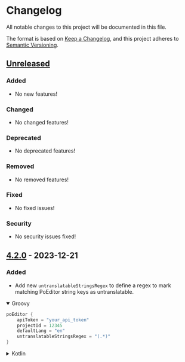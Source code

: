 # Changelog
All notable changes to this project will be documented in this file.

The format is based on [Keep a Changelog](https://keepachangelog.com/en/1.0.0/),
and this project adheres to [Semantic Versioning](https://semver.org/spec/v2.0.0.html).

<!--
## [Unreleased]
### Added
- No new features!
### Changed
- No changed features!
### Deprecated
- No deprecated features!
### Removed
- No removed features!
### Fixed
- No fixed issues!
### Security
- No security issues fixed!
-->

## [Unreleased]
### Added
- No new features!
### Changed
- No changed features!
### Deprecated
- No deprecated features!
### Removed
- No removed features!
### Fixed
- No fixed issues!
### Security
- No security issues fixed!

## [4.2.0] - 2023-12-21
### Added
- Add new `untranslatableStringsRegex` to define a regex to mark matching PoEditor string keys as untranslatable.
<details open><summary>Groovy</summary>

```groovy
poEditor {
    apiToken = "your_api_token"
    projectId = 12345
    defaultLang = "en"
    untranslatableStringsRegex = "(.*)"
}
```

</details>

<details><summary>Kotlin</summary>

```kotlin
poEditor {
    apiToken = "your_api_token"
    projectId = 12345
    defaultLang = "en"
    untranslatableStringsRegex = "(.*)"
}
```

## [4.1.2] - 2023-12-11
### Fixed
- Fix default resource file name constant value.

## [4.1.1] - 2023-12-11
### Fixed
- Restore conventions for uninitialized properties.
- Fix flavor-specific configs not picking up the default resource path for the brand.

## [4.1.0] - 2023-11-26
### Changed
- Allow PoEditor importing task lazy configuration.

## [4.0.0] - 2023-11-07
### Changed
- BREAKING CHANGE: Bump Gradle version to 8 and AGP version to 8.1.2.
- Update dependencies.

## [3.4.2] - 2023-08-28
### Fixed
- Fix tags not being sent as String JSON array. _Thanks to [@bogdanzurac](https://github.com/bogdanzurac) for the contribution!_

## [3.4.1] - 2023-07-13
### Fixed
- Fix parsing of texts with more than 9 placeholders.

## [3.4.0] - 2023-05-08
### Added
- Add new `unescapeHtmlTags` flag to enable or disable HTML unescaping from strings.

<details open><summary>Groovy</summary>

```groovy
poEditor {
    apiToken = "your_api_token"
    projectId = 12345
    defaultLang = "en"
    unescapeHtmlTags = false
}
```

</details>

<details><summary>Kotlin</summary>

```kotlin
poEditor {
    apiToken = "your_api_token"
    projectId = 12345
    defaultLang = "en"
    unescapeHtmlTags = false
}
```

</details>

## [3.3.1] - 2023-03-20
### Changed
- Roll back to AGP 7.2.2 and JAva 8 until further notice.

## [3.3.0] - 2023-03-20
### Changed
- Bump project dependencies
- Project is now compiled against Java 11
### Fixed
- Fix unexpected plug-in crash when PoEditor responses return no result. _Thanks to [@MartinakDaniel](https://github.com/MartinakDaniel) for the contribution!_

## [3.2.0] - 2023-01-22
### Added
- Add option to unquote strings via export API

## [3.1.1] - 2022-12-27
### Fixed
- Fix `order` setter not added to `PoEditorPluginExtension`

## [3.1.0] - 2022-11-16
### Added
- Add configuration support to define custom resource file names. _Thanks to [@gustavaa](https://github.com/gustavaa) for the contribution!_
- Add configuration support to define how to order the export. _Thanks to [@WarrenFaith](https://github.com/WarrenFaith) for the contribution!_

## [3.0.1] - 2022-09-18
### Fixed
- Fix Chinese variants support
- Fix Indonesian, Hebrew and Yiddish support

## [3.0.0] - 2022-02-03
### Changed
- BREAKING: Update dependencies to work with Android Gradle Plugin 7.+. This will break compatibility with
projects that use versions lower than 7.0

## [2.4.2] - 2021-10-17
### Changed
- Change detekt rules according to library update to version 1.18.1
### Removed
- Remove `jcenter()` from project

## [2.4.1] - 2021-09-16
### Fixed
- Fix CDATA strings not parsed correctly
- Fix `<` and `>` not getting properly unescaped in CDATA strings

## [2.4.0] - 2021-07-26
### Added
- Add `filters` parameter to `poEditorConfig` block to specify the POEditor filters to use for all languages. _Thanks to [@nokite](https://github.com/nokite) for the contribution!_
<details open><summary>Groovy</summary>

```groovy
poEditor {
    apiToken = "your_api_token"
    projectId = 12345
    defaultLang = "en"
    filters = ["translated", "not_fuzzy"]
}
```
    
</details>

<details><summary>Kotlin</summary>

```kotlin
poEditor {
    apiToken = "your_api_token"
    projectId = 12345
    defaultLang = "en"
    filters = listOf("translated", "not_fuzzy")
}
```
    
</details>

## [2.3.0] - 2021-07-22
### Added
- Add some code style rules to be shared via editorconfig (`insert_final_newline=false`). _Thanks to [@nokite](https://github.com/nokite) for the contribution!_
- Add `minimumTranslationPercentage` parameter to `poEditorConfig` block to specify the minimum accepted percentage of translated strings per language. _Thanks to [@nokite](https://github.com/nokite) for the contribution!_
<details open><summary>Groovy</summary>

```groovy
poEditor {
    apiToken = "your_api_token"
    projectId = 12345
    defaultLang = "en"
    minimumTranslationPercentage = 85
}
```
    
</details>

<details><summary>Kotlin</summary>

```kotlin
poEditor {
    apiToken = "your_api_token"
    projectId = 12345
    defaultLang = "en"
    minimumTranslationPercentage = 85
}
```
    
</details>

### Changed
- The XML attribute `encoding` in the generated string resource files is now lowercase `utf-8`. _Thanks to [@nokite](https://github.com/nokite) for the contribution!_
- Migrate to PoEditor API v2.
- Update some dependencies (Gradle 6.9, Kotlin 1.4.20, Moshi 1.12.0, OkHttp 4.9.1, Junit 4.13.2). _Thanks to [@nokite](https://github.com/nokite) for the contribution!_
- Update deprecated Gradle property `classifier` to `archiveClassifier` _Thanks to [@nokite](https://github.com/nokite) for the contribution!_
- Update `Project.xml` (matching Android Studio 4.2.1) _Thanks to [@nokite](https://github.com/nokite) for the contribution!_

## [2.2.1] - 2021-05-28
### Changed
- Increase connect, read and write timeouts to 30 seconds

## [2.2.0] - 2021-05-25
### Added
- Add `languageValuesOverridePathMap` to override `values` folder for specific languages.
<details open><summary>Groovy</summary>

```groovy
poEditor {
  apiToken = "your_api_token"
  projectId = 12345
  defaultLang = "en"
  languageValuesOverridePathMap = [
          "free" : "${rootDir}/app/src/free/res/values",
          "paid" : "${rootDir}/app/src/paid/res/values"
  ]
}
```

</details>

<details><summary>Kotlin</summary>

```kotlin
poEditor {
  apiToken = "your_api_token"
  projectId = 12345
  defaultLang = "en"
  languageValuesOverridePathMap = mapOf(
          "free" to "${rootDir}/app/src/free/res/values",
          "paid" to "${rootDir}/app/src/paid/res/values"
  )
}
```

</details>

## [2.1.2] - 2021-05-18
### Fixed
- Fix parse date for empty language. _Thanks to [@wojciechkryg](https://github.com/wojciechkryg) and [@rafid059](https://github.com/rafid059) for the contribution!_

## [2.1.1] - 2021-05-06
### Fixed
- Fix undefined tags crashing the plugin

## [2.1.0] - 2021-05-05
### Added
- Add `tags` parameter to `poEditorConfig` block to add PoEditor tags:
<details open><summary>Groovy</summary>

```groovy
poEditor {
  apiToken = "your_api_token"
  projectId = 12345
  defaultLang = "en"
  tags = ["tag1", "tag2"] // Download strings with the specified tags
}
```

</details>

<details><summary>Kotlin</summary>

```kotlin
poEditor {
  apiToken = "your_api_token"
  projectId = 12345
  defaultLang = "en"
  tags = listOf("tag1", "tag2")
}
```
  
</details>

### Changed
- Add support for Android Gradle Plugin version 4.2.0
### Removed
- Remove support for Android Gradle Plugin versions lower than 4.2.0

## [2.0.0] - 2021-04-28
### Changed
- Change repo ownership to [hyperdevs-team](https://github.com/hyperdevs-team). Thanks [bq](https://github.com/bq) for all the work!
- Change package names from `com.bq.*` to `com.hyperdevs.*`

## [1.4.2] - 2020-12-29
### Added
- [Dotenv support](https://github.com/cdimascio/dotenv-kotlin) for the `Main.kt` file for easier local development.
### Fixed
- Fix HTML tags being escaped when parsing.

## [1.4.1] - 2020-12-28
### Fixed
- Fix percent symbols not being properly escaped (again) by processing the XML file line by line.

## [1.4.0] - 2020-12-25
### Added
- Add the `enabled` variable to enable or disable specific configurations.
### Removed
- Remove tasks that are disabled with the `enabled` flag or not configured.
### Fixed
- Fix an issue that didn't save flavor or build type specific strings in their default resources folder.

## [1.3.1] - 2020-12-21
### Fixed
- Fix percent symbols being escaped when variables are present.

## [1.3.0] - 2020-09-28
### Added
- Add support for using the plug-in in library modules.
- Add support for configuring non-standard resource directory path via `defaultResPath`. _Thanks to [@rafid059](https://github.com/rafid059) for the contribution!_
<details open><summary>Groovy</summary>

```groovy
poEditor {
    defaultResPath = "your/res/path"
}

android {
    // If you have the following flavors...
    flavorDimensions 'type'
    productFlavors {
        free { dimension 'type' }
        paid { dimension 'type' }
    }

    poEditorConfig {
        free {
            // Configuration for the free flavor, same syntax as usual
            defaultResPath = "your/free/res/path"
        }
        paid {
            // Configuration for the paid flavor, same syntax as usual
            defaultResPath = "your/paid/res/path"
        }
        debug {
            // Configuration for the debug build type, same syntax as usual
            defaultResPath = "your/debug/res/path"
        }
        release {
            // Configuration for the release build type, same syntax as usual
            defaultResPath = "your/release/res/path"
        }
    }
}
```

</details>

<details><summary>Kotlin</summary>

```kotlin
poEditor {
    defaultResPath = "your/res/path"
}

android {
    // If you have the following flavors...
    flavorDimensions("type")

    productFlavors {
        register("free") { setDimension("type") }
        register("paid") { setDimension("type") }
    }

    poEditorConfig {
        register("free") {
            // Configuration for the free flavor, same syntax as usual
            defaultResPath = "your/free/res/path"
        }
        register("paid") {
            // Configuration for the paid flavor, same syntax as usual
            defaultResPath = "your/paid/res/path"
        }
        register("debug") {
            // Configuration for the debug build type, same syntax as usual
            defaultResPath = "your/debug/res/path"
        }
        register("release") {
            // Configuration for the release build type, same syntax as usual
            defaultResPath = "your/release/res/path"
        }
    }
}
```
</details>

## [1.2.0] - 2020-09-03
### Added
- Add proper support for `plurals`

## [1.1.0] - 2020-08-14
### Added
- Add support for flavor and build type configuration. The sample configuration is as follows:
<details open><summary>Groovy</summary>

```groovy
poEditor {
    // Default config that applies to all flavor/build type configurations. 
    // Also executed when calling 'importPoEditorStrings'
}

android {
    // If you have the following flavors...
    flavorDimensions 'type'
    productFlavors {
        free { dimension 'type' }
        paid { dimension 'type' }
    }

    poEditorConfig {
        free {
            // Configuration for the free flavor, same syntax as usual
        }
        paid {
            // Configuration for the paid flavor, same syntax as usual
        }
        debug {
            // Configuration for the debug build type, same syntax as usual
        }
        release {
            // Configuration for the release build type, same syntax as usual
        }
    }
}
```

</details>

<details><summary>Kotlin</summary>

```kotlin
poEditor {
    // Default config that applies to all flavor/build type configurations. 
    // Also executed when calling 'importPoEditorStrings'
}

android {
    // If you have the following flavors...
    flavorDimensions("type")

    productFlavors {
        register("free") { setDimension("type") }
        register("paid") { setDimension("type") }
    }

    poEditorConfig {
        register("free") {
            // Configuration for the free flavor, same syntax as usual
        }
        register("paid") {
            // Configuration for the paid flavor, same syntax as usual
        }
        register("debug") {
            // Configuration for the debug build type, same syntax as usual
        }
        register("release") {
            // Configuration for the release build type, same syntax as usual
        }
    }
}
```
</details>

### Removed
- The `resDirPath` parameter is no longer needed, since it gets inferred from the flavor or build type configured in the app

## [1.0.0] - 2020-07-21
### Added
- Full project refactor in order to improve general stability and reliability of the plug-in.

### Fixed
- The plug-in does not rely on `curl` commands now. 
  Instead it now uses [OkHttp](https://square.github.io/okhttp/) and [Retrofit](https://square.github.io/retrofit/) libraries.
- Tablet strings folder are not generated if no tablet strings are found.

### Changed
- The plugin name to use is now `poEditor` instead of `poEditorPlugin`.
- The input parameters have been changed from snake case to camel case:
```
api_token -> apiToken
project_id -> projectId
default_lang -> defaultLang
res_dir_path -> resDirPath
```

## [0.2.5] - 2016-07-08
### Fixed
- Fix build process to allow integration via JitPack.

## [0.2.4] - 2016-07-08
### Added
- Initial release.

[Unreleased]: https://github.com/hyperdevs-team/poeditor-android-gradle-plugin/compare/4.2.0...HEAD
[4.2.0]: https://github.com/hyperdevs-team/poeditor-android-gradle-plugin/compare/4.1.2...4.2.0
[4.1.2]: https://github.com/hyperdevs-team/poeditor-android-gradle-plugin/compare/4.1.1...4.1.2
[4.1.1]: https://github.com/hyperdevs-team/poeditor-android-gradle-plugin/compare/4.1.0...4.1.1
[4.1.0]: https://github.com/hyperdevs-team/poeditor-android-gradle-plugin/compare/4.0.0...4.1.0
[4.0.0]: https://github.com/hyperdevs-team/poeditor-android-gradle-plugin/compare/3.4.2...4.0.0
[3.4.2]: https://github.com/hyperdevs-team/poeditor-android-gradle-plugin/compare/3.4.1...3.4.2
[3.4.1]: https://github.com/hyperdevs-team/poeditor-android-gradle-plugin/compare/3.4.0...3.4.1
[3.4.0]: https://github.com/hyperdevs-team/poeditor-android-gradle-plugin/compare/3.3.0...3.4.0
[3.3.1]: https://github.com/hyperdevs-team/poeditor-android-gradle-plugin/compare/3.3.0...3.3.1
[3.3.0]: https://github.com/hyperdevs-team/poeditor-android-gradle-plugin/compare/3.2.0...3.3.0
[3.2.0]: https://github.com/hyperdevs-team/poeditor-android-gradle-plugin/compare/3.1.0...3.2.0
[3.1.1]: https://github.com/hyperdevs-team/poeditor-android-gradle-plugin/compare/3.1.0...3.1.1
[3.1.0]: https://github.com/hyperdevs-team/poeditor-android-gradle-plugin/compare/3.0.1...3.1.0
[3.0.1]: https://github.com/hyperdevs-team/poeditor-android-gradle-plugin/compare/3.0.0...3.0.1
[3.0.0]: https://github.com/hyperdevs-team/poeditor-android-gradle-plugin/compare/2.4.2...3.0.0
[2.4.2]: https://github.com/hyperdevs-team/poeditor-android-gradle-plugin/compare/2.4.1...2.4.2
[2.4.1]: https://github.com/hyperdevs-team/poeditor-android-gradle-plugin/compare/2.4.0...2.4.1
[2.4.0]: https://github.com/hyperdevs-team/poeditor-android-gradle-plugin/compare/2.3.0...2.4.0
[2.3.0]: https://github.com/hyperdevs-team/poeditor-android-gradle-plugin/compare/2.2.1...2.3.0
[2.2.1]: https://github.com/hyperdevs-team/poeditor-android-gradle-plugin/compare/2.2.0...2.2.1
[2.2.0]: https://github.com/hyperdevs-team/poeditor-android-gradle-plugin/compare/2.1.2...2.2.0
[2.1.2]: https://github.com/hyperdevs-team/poeditor-android-gradle-plugin/compare/2.1.1...2.1.2
[2.1.1]: https://github.com/hyperdevs-team/poeditor-android-gradle-plugin/compare/2.1.0...2.1.1
[2.1.0]: https://github.com/hyperdevs-team/poeditor-android-gradle-plugin/compare/2.0.0...2.1.0
[2.0.0]: https://github.com/hyperdevs-team/poeditor-android-gradle-plugin/compare/1.4.2...2.0.0
[1.4.2]: https://github.com/hyperdevs-team/poeditor-android-gradle-plugin/compare/1.4.1...1.4.2
[1.4.1]: https://github.com/hyperdevs-team/poeditor-android-gradle-plugin/compare/1.4.0...1.4.1
[1.4.0]: https://github.com/hyperdevs-team/poeditor-android-gradle-plugin/compare/1.3.1...1.4.0
[1.3.1]: https://github.com/hyperdevs-team/poeditor-android-gradle-plugin/compare/1.3.0...1.3.1
[1.3.0]: https://github.com/hyperdevs-team/poeditor-android-gradle-plugin/compare/1.2.0...1.3.0
[1.2.0]: https://github.com/hyperdevs-team/poeditor-android-gradle-plugin/compare/1.1.0...1.2.0
[1.1.0]: https://github.com/hyperdevs-team/poeditor-android-gradle-plugin/compare/1.0.0...1.1.0
[1.0.0]: https://github.com/hyperdevs-team/poeditor-android-gradle-plugin/compare/0.2.5...1.0.0
[0.2.5]: https://github.com/hyperdevs-team/poeditor-android-gradle-plugin/compare/v0.2.4...0.2.5
[0.2.4]: https://github.com/hyperdevs-team/poeditor-android-gradle-plugin/releases/tag/v0.2.4

